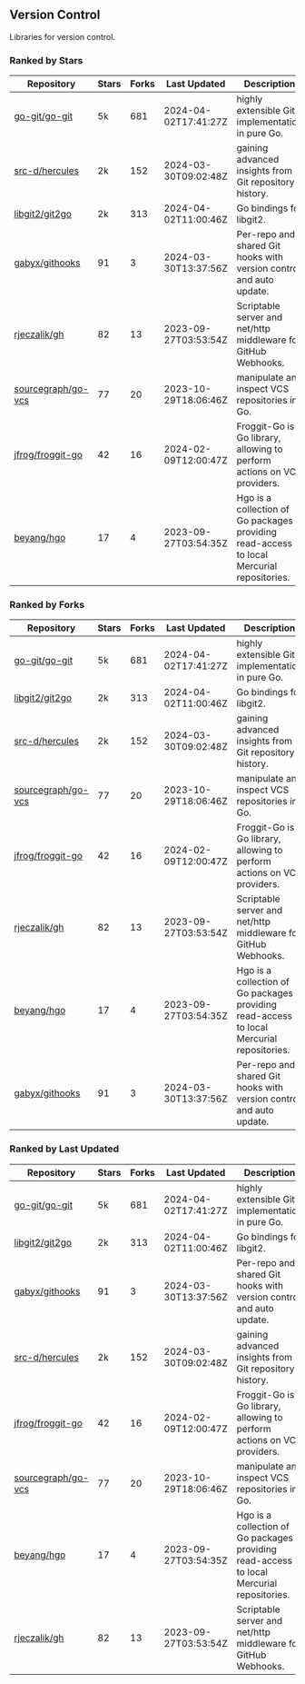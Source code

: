 ## Version Control

Libraries for version control.

### Ranked by Stars

| Repository | Stars | Forks | Last Updated | Description | 
|------------|-------|-------|--------------|-------------|
| [go-git/go-git](https://github.com/go-git/go-git) | 5k | 681 | 2024-04-02T17:41:27Z |  highly extensible Git implementation in pure Go. |
| [src-d/hercules](https://github.com/src-d/hercules) | 2k | 152 | 2024-03-30T09:02:48Z |  gaining advanced insights from Git repository history. |
| [libgit2/git2go](https://github.com/libgit2/git2go) | 2k | 313 | 2024-04-02T11:00:46Z |  Go bindings for libgit2. |
| [gabyx/githooks](https://github.com/gabyx/githooks) | 91 | 3 | 2024-03-30T13:37:56Z |  Per-repo and shared Git hooks with version control and auto update. |
| [rjeczalik/gh](https://github.com/rjeczalik/gh) | 82 | 13 | 2023-09-27T03:53:54Z |  Scriptable server and net/http middleware for GitHub Webhooks. |
| [sourcegraph/go-vcs](https://github.com/sourcegraph/go-vcs) | 77 | 20 | 2023-10-29T18:06:46Z |  manipulate and inspect VCS repositories in Go. |
| [jfrog/froggit-go](https://github.com/jfrog/froggit-go) | 42 | 16 | 2024-02-09T12:00:47Z |  Froggit-Go is a Go library, allowing to perform actions on VCS providers. |
| [beyang/hgo](https://github.com/beyang/hgo) | 17 | 4 | 2023-09-27T03:54:35Z |  Hgo is a collection of Go packages providing read-access to local Mercurial repositories. |

### Ranked by Forks

| Repository | Stars | Forks | Last Updated | Description | 
|------------|-------|-------|--------------|-------------|
| [go-git/go-git](https://github.com/go-git/go-git) | 5k | 681 | 2024-04-02T17:41:27Z |  highly extensible Git implementation in pure Go. |
| [libgit2/git2go](https://github.com/libgit2/git2go) | 2k | 313 | 2024-04-02T11:00:46Z |  Go bindings for libgit2. |
| [src-d/hercules](https://github.com/src-d/hercules) | 2k | 152 | 2024-03-30T09:02:48Z |  gaining advanced insights from Git repository history. |
| [sourcegraph/go-vcs](https://github.com/sourcegraph/go-vcs) | 77 | 20 | 2023-10-29T18:06:46Z |  manipulate and inspect VCS repositories in Go. |
| [jfrog/froggit-go](https://github.com/jfrog/froggit-go) | 42 | 16 | 2024-02-09T12:00:47Z |  Froggit-Go is a Go library, allowing to perform actions on VCS providers. |
| [rjeczalik/gh](https://github.com/rjeczalik/gh) | 82 | 13 | 2023-09-27T03:53:54Z |  Scriptable server and net/http middleware for GitHub Webhooks. |
| [beyang/hgo](https://github.com/beyang/hgo) | 17 | 4 | 2023-09-27T03:54:35Z |  Hgo is a collection of Go packages providing read-access to local Mercurial repositories. |
| [gabyx/githooks](https://github.com/gabyx/githooks) | 91 | 3 | 2024-03-30T13:37:56Z |  Per-repo and shared Git hooks with version control and auto update. |

### Ranked by Last Updated

| Repository | Stars | Forks | Last Updated | Description | 
|------------|-------|-------|--------------|-------------|
| [go-git/go-git](https://github.com/go-git/go-git) | 5k | 681 | 2024-04-02T17:41:27Z |  highly extensible Git implementation in pure Go. |
| [libgit2/git2go](https://github.com/libgit2/git2go) | 2k | 313 | 2024-04-02T11:00:46Z |  Go bindings for libgit2. |
| [gabyx/githooks](https://github.com/gabyx/githooks) | 91 | 3 | 2024-03-30T13:37:56Z |  Per-repo and shared Git hooks with version control and auto update. |
| [src-d/hercules](https://github.com/src-d/hercules) | 2k | 152 | 2024-03-30T09:02:48Z |  gaining advanced insights from Git repository history. |
| [jfrog/froggit-go](https://github.com/jfrog/froggit-go) | 42 | 16 | 2024-02-09T12:00:47Z |  Froggit-Go is a Go library, allowing to perform actions on VCS providers. |
| [sourcegraph/go-vcs](https://github.com/sourcegraph/go-vcs) | 77 | 20 | 2023-10-29T18:06:46Z |  manipulate and inspect VCS repositories in Go. |
| [beyang/hgo](https://github.com/beyang/hgo) | 17 | 4 | 2023-09-27T03:54:35Z |  Hgo is a collection of Go packages providing read-access to local Mercurial repositories. |
| [rjeczalik/gh](https://github.com/rjeczalik/gh) | 82 | 13 | 2023-09-27T03:53:54Z |  Scriptable server and net/http middleware for GitHub Webhooks. |

